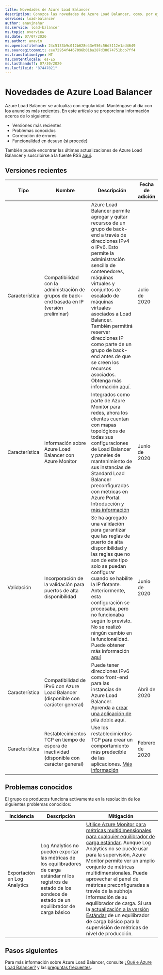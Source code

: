 ```yaml
---
title: Novedades de Azure Load Balancer
description: Conozca las novedades de Azure Load Balancer, como, por ejemplo, las notas de la versión más recientes, los problemas conocidos, las correcciones de errores, las funcionalidades en desuso y los próximos cambios.
services: load-balancer
author: anavinahar
ms.service: load-balancer
ms.topic: overview
ms.date: 07/07/2020
ms.author: anavin
ms.openlocfilehash: 24c5133b9c012b628e43e956c56d5112e1ad4649
ms.sourcegitcommit: cee72954f4467096b01ba287d30074751bcb7ff4
ms.translationtype: HT
ms.contentlocale: es-ES
ms.lasthandoff: 07/30/2020
ms.locfileid: "87447021"
---
```

# <a name="whats-new-in-azure-load-balancer"></a>Novedades de Azure Load Balancer

Azure Load Balancer se actualiza con regularidad. Manténgase al día con los anuncios más recientes. En este artículo se proporciona información acerca de lo siguiente:

- Versiones más recientes
- Problemas conocidos
- Corrección de errores
- Funcionalidad en desuso (si procede)

También puede encontrar las últimas actualizaciones de Azure Load Balancer y suscribirse a la fuente RSS [aquí](https://azure.microsoft.com/updates/?category=networking&query=load%20balancer).

## <a name="recent-releases"></a>Versiones recientes

| Tipo |Nombre |Descripción  |Fecha de adición  |
| ------ |---------|---------|---------|
| Característica | Compatibilidad con la administración de grupos de back-end basada en IP (versión preliminar) | Azure Load Balancer permite agregar y quitar recursos de un grupo de back-end a través de direcciones IPv4 o IPv6. Esto permite la administración sencilla de contenedores, máquinas virtuales y conjuntos de escalado de máquinas virtuales asociados a Load Balancer. También permitirá reservar direcciones IP como parte de un grupo de back-end antes de que se creen los recursos asociados. Obtenga más información [aquí](backend-pool-management.md).|Julio de 2020 |
| Característica| Información sobre Azure Load Balancer con Azure Monitor | Integrados como parte de Azure Monitor para redes, ahora los clientes cuentan con mapas topológicos de todas sus configuraciones de Load Balancer y paneles de mantenimiento de sus instancias de Standard Load Balancer preconfiguradas con métricas en Azure Portal. [Introducción y más información](https://azure.microsoft.com/blog/introducing-azure-load-balancer-insights-using-azure-monitor-for-networks/) | Junio de 2020 |
| Validación | Incorporación de la validación para puertos de alta disponibilidad | Se ha agregado una validación para garantizar que las reglas de puerto de alta disponibilidad y las reglas que no son de este tipo solo se puedan configurar cuando se habilite la IP flotante. Anteriormente, esta configuración se procesaba, pero no funcionaba según lo previsto. No se realizó ningún cambio en la funcionalidad. Puede obtener más información [aquí](load-balancer-ha-ports-overview.md#limitations)| Junio de 2020 |
| Característica| Compatibilidad de IPv6 con Azure Load Balancer (disponible con carácter general) | Puede tener direcciones IPv6 como front-end para las instancias de Azure Load Balancer. Aprenda a [crear una aplicación de pila doble aquí](../virtual-network/virtual-network-ipv4-ipv6-dual-stack-standard-load-balancer-powershell.md). |Abril de 2020|
| Característica| Restablecimientos TCP en tiempo de espera de inactividad (disponible con carácter general)| Use los restablecimientos TCP para crear un comportamiento más predecible de las aplicaciones. [Más información](load-balancer-tcp-reset.md)| Febrero de 2020 |

## <a name="known-issues"></a>Problemas conocidos

El grupo de productos funciona activamente en la resolución de los siguientes problemas conocidos:

|Incidencia |Descripción  |Mitigación  |
| ---------- |---------|---------|
| Exportación en Log Analytics | Log Analytics no pueden exportar las métricas de los equilibradores de carga estándar ni los registros de estado de los sondeos de estado de un equilibrador de carga básico  | [Utilice Azure Monitor para métricas multidimensionales para cualquier equilibrador de carga estándar](load-balancer-standard-diagnostics.md). Aunque Log Analytics no se puede usar para la supervisión, Azure Monitor permite ver un amplio conjunto de métricas multidimensionales. Puede aprovechar el panel de métricas preconfiguradas a través de la subhoja Información de su equilibrador de carga. Si usa la [actualización a la versión Estándar](upgrade-basic-standard.md) de un equilibrador de carga básico para la supervisión de métricas de nivel de producción.

  

## <a name="next-steps"></a>Pasos siguientes

Para más información sobre Azure Load Balancer, consulte [¿Qué e Azure Load Balancer?](load-balancer-overview.md) y las [preguntas frecuentes](load-balancer-faqs.md).
